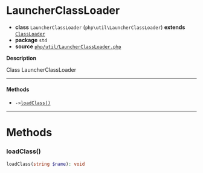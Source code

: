 # LauncherClassLoader

- **class** `LauncherClassLoader` (`php\util\LauncherClassLoader`) **extends** [`ClassLoader`](https://github.com/jphp-compiler/jphp/blob/master/jphp-runtime/api-docs/classes/php/lang/ClassLoader.md)
- **package** `std`
- **source** [`php/util/LauncherClassLoader.php`](./src/main/resources/JPHP-INF/sdk/php/util/LauncherClassLoader.php)

**Description**

Class LauncherClassLoader

---

#### Methods

- `->`[`loadClass()`](#method-loadclass)

---
# Methods

<a name="method-loadclass"></a>

### loadClass()
```php
loadClass(string $name): void
```